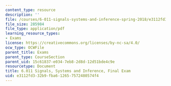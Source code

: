 ```yaml
---
content_type: resource
description: ''
file: /courses/6-011-signals-systems-and-inference-spring-2018/e3112fd332b9fba612657572480574f4_MIT6_011S18final.pdf
file_size: 285984
file_type: application/pdf
learning_resource_types:
- Exams
license: https://creativecommons.org/licenses/by-nc-sa/4.0/
ocw_type: OCWFile
parent_title: Exams
parent_type: CourseSection
parent_uid: 15c61837-e034-7eb8-2d8d-12d51bde4c9e
resourcetype: Document
title: 6.011 Signals, Systems and Inference, Final Exam
uid: e3112fd3-32b9-fba6-1265-7572480574f4
---
```


